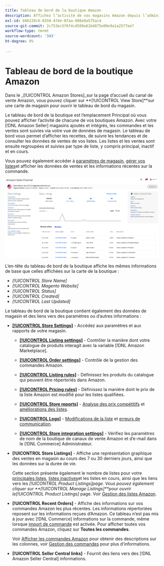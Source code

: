 ```yaml
---
title: Tableau de bord de la boutique Amazon
description: Affichez l’activité de vos magasins Amazon depuis l’administrateur Commerce à l’aide du tableau de bord de la boutique Amazon.
exl-id: b86220c6-8350-474e-8faa-988a9a575ac4
source-git-commit: 2c753ec5f6f4cd509e61b4875e09e9a1a2577ee7
workflow-type: tm+mt
source-wordcount: '343'
ht-degree: 0%

---
```


# Tableau de bord de la boutique Amazon


Dans le _[!UICONTROL Amazon Stores]_sur la page d’accueil du canal de vente Amazon, vous pouvez cliquer sur **[!UICONTROL View Store]**sur une carte de magasin pour ouvrir le tableau de bord du magasin.

Le tableau de bord de la boutique est l’emplacement Principal où vous pouvez afficher l’activité de chacune de vos boutiques Amazon. Avec votre [!DNL Amazon Seller] magasins ajoutés et intégrés, les commandes et les ventes sont suivies via votre vue de données de magasin. Le tableau de bord vous permet d’afficher les recettes, de suivre les tendances et de consulter les données de ventes de vos listes. Les listes et les ventes sont ensuite regroupées et suivies par type de liste, y compris principal, inactif et en cours.

Vous pouvez également accéder à [paramètres de magasin](./ob-store-review.md), [gérer vos listes](./managing-product-listings.md)et afficher les données de ventes et les informations récentes sur la commande.

![Tableau de bord de la boutique Amazon](assets/amazon-store-dashboard.png)

L’en-tête du tableau de bord de la boutique affiche les mêmes informations de base que celles affichées sur la carte de la boutique :

- _[!UICONTROL Store Name]_
- _[!UICONTROL Magento Website]_
- _[!UICONTROL Status]_
- _[!UICONTROL Created]_
- _[!UICONTROL Last Updated]_

Le tableau de bord de la boutique contient également des données de magasin et des liens vers des paramètres ou d’autres informations :

- [**[!UICONTROL Store Settings]**](./ob-store-review.md) - Accédez aux paramètres et aux rapports de votre magasin.

   - [**[!UICONTROL Listing settings]**](./listing-settings.md) - Contrôler la manière dont votre catalogue de produits interagit avec la variable [!DNL Amazon Marketplace].

   - [**[!UICONTROL Order settings]**](./order-settings.md) - Contrôle de la gestion des commandes Amazon.

   - [**[!UICONTROL Listing rules]**](./listing-rules.md) - Définissez les produits du catalogue qui peuvent être répertoriés dans Amazon.

   - [**[!UICONTROL Pricing rules]**](./pricing-products.md) - Définissez la manière dont le prix de la liste Amazon est modifié pour les listes qualifiées.

   - [**[!UICONTROL Store reports]**](./amazon-logs-reports.md) - [Analyse des prix compétitifs](./competitive-price-analysis.md) et [améliorations des listes](./listing-improvements.md).

   - [**[!UICONTROL Logs]**](./amazon-logs-reports.md) - [Modifications de la liste](./listing-changes-log.md) et [erreurs de communication](./communication-errors-log.md).

   - [**[!UICONTROL Store integration settings]**](./store-integration-settings.md) - Vérifiez les paramètres de nom de la boutique de canaux de vente Amazon et d’e-mail dans le [!DNL Commerce] Administrateur.

- **[!UICONTROL Store Listings]** - Affiche une représentation graphique des ventes en magasin au cours des 7 ou 30 derniers jours, ainsi que les données sur la durée de vie.

   Cette section présente également le nombre de listes pour votre [principales listes](./active-listings.md), [listes inactives](./inactive-listings.md)et les listes en cours, ainsi que les liens vers les _[!UICONTROL Product Listings]_page. Vous pouvez également cliquer sur **[!UICONTROL Manage Listings]**pour ouvrir le_[!UICONTROL Product Listings]_ page. Voir [Gestion des listes Amazon](./managing-product-listings.md).

- **[!UICONTROL Recent Orders]** - Affiche des informations sur vos commandes Amazon les plus récentes. Les informations répertoriées reposent sur les informations reçues d’Amazon. Ce tableau n’est pas mis à jour avec [!DNL Commerce] informations sur la commande, même lorsque [import de commande](./order-settings.md) est activée. Pour afficher toutes vos commandes Amazon, cliquez sur **Toutes les commandes**.

   Voir [Afficher les commandes Amazon](./amazon-orders-all.md) pour obtenir des descriptions sur les colonnes, voir [Gestion des commandes](./managing-orders.md) pour plus d’informations.

- **[!UICONTROL Seller Central links]** - Fournit des liens vers des [!DNL Amazon Seller Central] informations.
